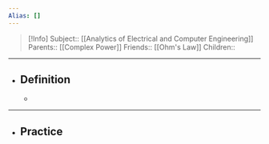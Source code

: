 ```yaml
---
Alias: []
---
```

> [!Info]
> Subject:: [[Analytics of Electrical and Computer Engineering]]
> Parents:: [[Complex Power]]
> Friends:: [[Ohm's Law]]
> Children:: 
---
- ## Definition
	- 
---
- ## Practice